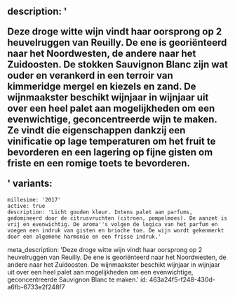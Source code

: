description: '<p>Deze droge witte wijn vindt haar oorsprong op 2 heuvelruggen van Reuilly. De ene is georiënteerd naar het Noordwesten, de andere naar het Zuidoosten. De stokken Sauvignon Blanc zijn wat ouder en verankerd in een terroir van kimmeridge mergel en kiezels en zand. De wijnmaakster beschikt wijnjaar in wijnjaar uit over een heel palet aan mogelijkheden om een evenwichtige, geconcentreerde wijn te maken. Ze vindt die eigenschappen dankzij een vinificatie op lage temperaturen om het fruit te bevorderen en een lagering op fijne gisten om friste en een romige toets te bevorderen.</p>'
variants:
  -
    millesime: '2017'
    active: true
    description: 'Licht gouden kleur. Intens palet aan parfums, gedomineerd door de citrusvruchten (citroen, pompelmoes). De aanzet is vrij en evenwichtig. De aroma''s volgen de logica van het parfum en voegen een indruk van gisten en brioche toe. De wijn wordt gekenmerkt door een algemene harmonie en een frisse indruk.'
meta_description: 'Deze droge witte wijn vindt haar oorsprong op 2 heuvelruggen van Reuilly. De ene is georiënteerd naar het Noordwesten, de andere naar het Zuidoosten. De wijnmaakster beschikt wijnjaar in wijnjaar uit over een heel palet aan mogelijkheden om een evenwichtige, geconcentreerde Sauvignon Blanc te maken.'
id: 463a24f5-f248-430d-a6fb-6733e2f248f7
